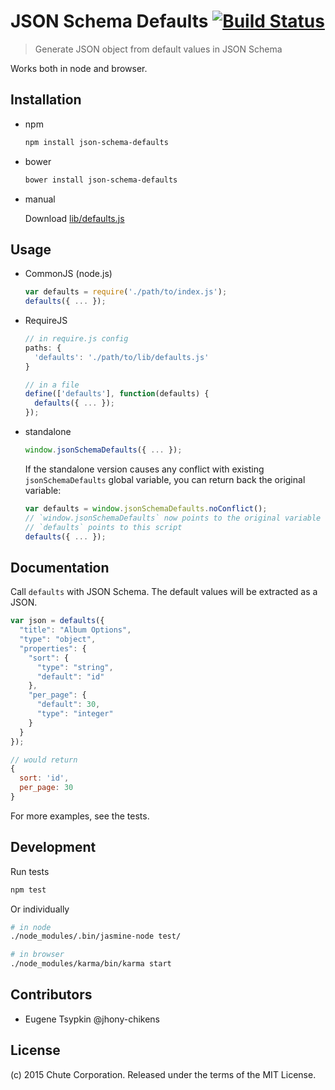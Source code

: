 # JSON Schema Defaults  [![Build Status](https://travis-ci.org/chute/json-schema-defaults.svg?branch=master)](https://travis-ci.org/chute/json-schema-defaults)

> Generate JSON object from default values in JSON Schema

Works both in node and browser.










































































<extoc></extoc>

## Installation

- npm

  ```sh
  npm install json-schema-defaults
  ```

- bower

  ```sh
  bower install json-schema-defaults
  ```

- manual

  Download [lib/defaults.js](lib/defaults.js)

## Usage

- CommonJS (node.js)

  ```js
  var defaults = require('./path/to/index.js');
  defaults({ ... });
  ```

- RequireJS

  ```js
  // in require.js config
  paths: {
    'defaults': './path/to/lib/defaults.js'
  }

  // in a file
  define(['defaults'], function(defaults) {
    defaults({ ... });
  });
  ```

- standalone

  ```js
  window.jsonSchemaDefaults({ ... });
  ```

  If the standalone version causes any conflict with existing `jsonSchemaDefaults` global variable,
  you can return back the original variable:

  ```js
  var defaults = window.jsonSchemaDefaults.noConflict();
  // `window.jsonSchemaDefaults` now points to the original variable
  // `defaults` points to this script
  defaults({ ... });
  ```

## Documentation

Call `defaults` with JSON Schema. The default values will be extracted as a JSON.

```js
var json = defaults({
  "title": "Album Options",
  "type": "object",
  "properties": {
    "sort": {
      "type": "string",
      "default": "id"
    },
    "per_page": {
      "default": 30,
      "type": "integer"
    }
  }
});

// would return
{
  sort: 'id',
  per_page: 30
}
```

For more examples, see the tests.


## Development

Run tests

```sh
npm test
```

Or individually

```sh
# in node
./node_modules/.bin/jasmine-node test/

# in browser
./node_modules/karma/bin/karma start
```


## Contributors

* Eugene Tsypkin @jhony-chikens


## License

(c) 2015 Chute Corporation. Released under the terms of the MIT License.
